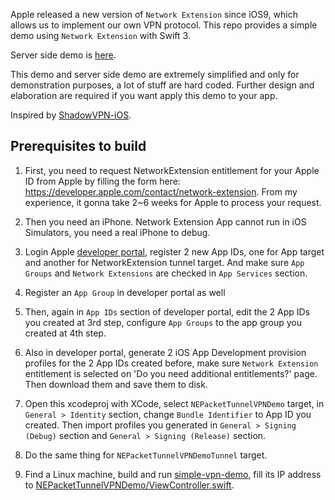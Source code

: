 Apple released a new version of `Network Extension` since iOS9, which allows us to implement our own VPN protocol. This repo provides a simple demo using `Network Extension` with Swift 3.

Server side demo is [here](https://github.com/lxdcn/simple-vpn-demo).

This demo and server side demo are extremely simplified and only for demonstration purposes, a lot of stuff are hard coded. Further design and elaboration are required if you want apply this demo to your app.

Inspired by [ShadowVPN-iOS](https://github.com/clowwindy/ShadowVPN-iOS).

## Prerequisites to build

1. First, you need to request NetworkExtension entitlement for your Apple ID from Apple by filling the form here: https://developer.apple.com/contact/network-extension. From my experience, it gonna take 2~6 weeks for Apple to process your request.

2. Then you need an iPhone. Network Extension App cannot run in iOS Simulators, you need a real iPhone to debug.

3. Login Apple [developer portal](https://developer.apple.com/account/ios/certificate), register 2 new App IDs, one for App target and another for NetworkExtension tunnel target. And make sure `App Groups` and `Network Extensions` are checked in `App Services` section.

4. Register an `App Group` in developer portal as well

5. Then, again in `App IDs` section of developer portal, edit the 2 App IDs you created at 3rd step, configure `App Groups` to the app group you created at 4th step.

6. Also in developer portal, generate 2 iOS App Development provision profiles for the 2 App IDs created before, make sure `Network Extension` entitlement is selected on 'Do you need additional entitlements?' page. Then download them and save them to disk.

7. Open this xcodeproj with XCode, select `NEPacketTunnelVPNDemo` target, in `General > Identity` section, change `Bundle Identifier` to App ID you created. Then import profiles you generated in `General > Signing (Debug)` section and `General > Signing (Release)` section.

8. Do the same thing for `NEPacketTunnelVPNDemoTunnel` target.

9. Find a Linux machine, build and run [simple-vpn-demo](https://github.com/lxdcn/simple-vpn-demo), fill its IP address to [NEPacketTunnelVPNDemo/ViewController.swift](https://github.com/lxdcn/NEPacketTunnelVPNDemo/blob/master/NEPacketTunnelVPNDemo/ViewController.swift#L18).
